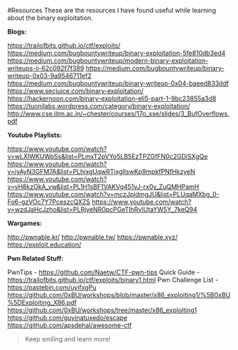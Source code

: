 #Resources
These are the resources I have found useful while learning about the binary exploitation.

**Blogs:**

https://trailofbits.github.io/ctf/exploits/
https://medium.com/bugbountywriteup/binary-exploitation-5fe810db3ed4
https://medium.com/bugbountywriteup/modern-binary-exploitation-writeups-ii-62c092f7f389
https://medium.com/bugbountywriteup/binary-writeup-0x03-9a9546711ef2
https://medium.com/bugbountywriteup/binary-writeup-0x04-baeed833ddf
https://www.secjuice.com/binary-exploitation/
https://hackernoon.com/binary-exploitation-eli5-part-1-9bc23855a3d8
https://tuonilabs.wordpress.com/category/binary-exploitation/
http://www.cse.iitm.ac.in/~chester/courses/17o_sse/slides/3_BufOverflows.pdf


**Youtube Playlists:**

https://www.youtube.com/watch?v=wLXIWKUWpSs&list=PLmxT2pVYo5LB5EzTPZGfFN0c2GDiSXgQe
https://www.youtube.com/watch?v=iyAyN3GFM7A&list=PLhixgUqwRTjxglIswKp9mpkfPNfHkzyeN
https://www.youtube.com/watch?v=yH8kzOkA_vw&list=PL1H1sBF1VAKVg451vJ-rx0y_ZuQMHPamH
https://www.youtube.com/watch?v=mczJpidmgJU&list=PLUqaMXbg_0-Fo6-gzVOc7Y7PceszcQXZS
https://www.youtube.com/watch?v=wzdJaHcJzho&list=PLRjyeNR0pcPGeTIhRvIUtaYW5Y_7keQ94


**Wargames:**

http://pwnable.kr/
http://pwnable.tw/
https://pwnable.xyz/
https://exploit.education/


**Pwn Related Stuff:**

PwnTips - https://github.com/Naetw/CTF-pwn-tips
Quick Guide -https://trailofbits.github.io/ctf/exploits/binary1.html
Pwn Challenge List - https://pastebin.com/uyifxgPu
https://github.com/0xBU/workshops/blob/master/x86_exploiting1/%5B0xBU%5DExploiting_X86.pdf
https://github.com/0xBU/workshops/tree/master/x86_exploiting1
https://github.com/guyinatuxedo/escape
https://github.com/apsdehal/awesome-ctf

>Keep smiling and learn more!